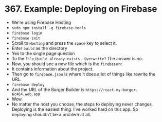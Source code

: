 # 367. Example: Deploying on Firebase
- We're using Firebase Hosting
- `sudo npm install -g firebase-tools`
- `firebase login`
- `firebase init`
- Scroll to `Hosting` and press the `space` key to select it. 
- Enter `build` as the directory
- Yes to the single page question
- To the `File/build already exists. Overwrite?` The answer is no. 
- Now, you should see a new file which is the `firebaserc`
- It contains information about the project.
- Then go to `firebase.json` is where it does a lot of things like rewrite the URL. 
- `firebase deploy`
- And the URL of the Burger Builder is `https://react-my-burger-6c464.web.app`
- Wow.
- No matter the host you choose, the steps to deploying never changes. Deploying is the easiest thing. I've worked hard on this app. So deploying shouldn't be a problem at all.